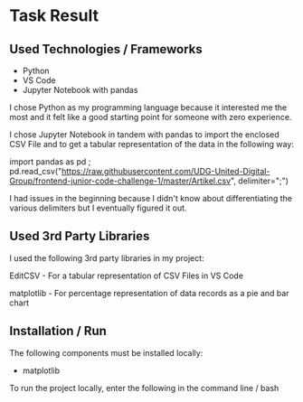 # Task Result

## Used Technologies / Frameworks
* Python
* VS Code
* Jupyter Notebook with pandas

I chose Python as my programming language because it interested me the most and it felt like a good starting point for someone with zero experience.

I chose Jupyter Notebook in tandem with pandas to import the enclosed CSV File and to get a tabular representation of the data in the following way: 

import pandas as pd ; pd.read_csv("https://raw.githubusercontent.com/UDG-United-Digital-Group/frontend-junior-code-challenge-1/master/Artikel.csv", delimiter=";")

I had issues in the beginning because I didn't know about differentiating the various delimiters but I eventually figured it out.

## Used 3rd Party Libraries
I used the following 3rd party libraries in my project:

EditCSV - For a tabular representation of CSV Files in VS Code

matplotlib - For percentage representation of data records as a pie and bar chart

## Installation / Run
The following components must be installed locally:

* matplotlib

To run the project locally, enter the following in the command line / bash
